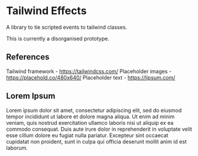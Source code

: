 # Tailwind Effects

A library to tie scripted events to tailwind classes.

This is currently a disorganised prototype.

## References

Tailwind framework - https://tailwindcss.com/
Placeholder images - https://placehold.co/480x640/
Placeholder text - https://lipsum.com/

## Lorem Ipsum

Lorem ipsum dolor sit amet, consectetur adipiscing elit, sed do eiusmod tempor incididunt ut labore et dolore magna aliqua. Ut enim ad minim veniam, quis nostrud exercitation ullamco laboris nisi ut aliquip ex ea commodo consequat. Duis aute irure dolor in reprehenderit in voluptate velit esse cillum dolore eu fugiat nulla pariatur. Excepteur sint occaecat cupidatat non proident, sunt in culpa qui officia deserunt mollit anim id est laborum.